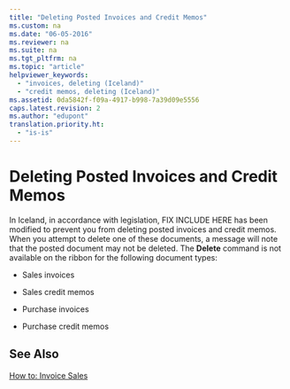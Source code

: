 ```yaml
---
title: "Deleting Posted Invoices and Credit Memos"
ms.custom: na
ms.date: "06-05-2016"
ms.reviewer: na
ms.suite: na
ms.tgt_pltfrm: na
ms.topic: "article"
helpviewer_keywords: 
  - "invoices, deleting (Iceland)"
  - "credit memos, deleting (Iceland)"
ms.assetid: 0da5842f-f09a-4917-b998-7a39d09e5556
caps.latest.revision: 2
ms.author: "edupont"
translation.priority.ht: 
  - "is-is"
---
```

# Deleting Posted Invoices and Credit Memos
In Iceland, in accordance with legislation, FIX INCLUDE HERE<!--[!INCLUDE[navnow](../../ApplicationDesign/includes/navnow_md.md)] --> has been modified to prevent you from deleting posted invoices and credit memos. When you attempt to delete one of these documents, a message will note that the posted document may not be deleted. The **Delete** command is not available on the ribbon for the following document types:  
  
-   Sales invoices  
  
-   Sales credit memos  
  
-   Purchase invoices  
  
-   Purchase credit memos  
  
## See Also  
 [How to: Invoice Sales](../../Finance/how-to-invoice-sales.md)
